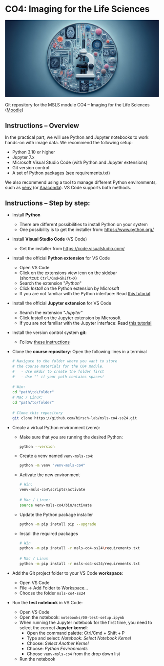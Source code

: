 # CO4: Imaging for the Life Sciences

![Imaging for the Life Sciences](data/imaging4ls-logo-1.jpg)



Git repository for the MSLS module CO4 – Imaging for the Life Sciences ([Moodle](https://mslscommunitycentre.ch/course/view.php?id=122))



## Instructions – Overview

In the practical part, we will use Python and Jupyter notebooks to work hands-on with image data. We recommend the following setup:

* Python 3.10 or higher
* Jupyter 7.x
* Microsoft Visual Studio Code (with Python and Jupyter extensions)
* Git version control
* A set of Python packages (see requirements.txt)

We also recommend using a tool to manage different Python environments, such as [venv](https://docs.python.org/3/library/venv.html) (or [Anaconda](https://www.anaconda.com/)). VS Code supports both methods.



## Instructions – Step by step:

* Install **Python**

  * There are different possibilities to install Python on your system
  * One possibility is to get the installer from: https://www.python.org/

* Install **Visual Studio Code** (VS Code)

  * Get the installer from https://code.visualstudio.com/

* Install the official **Python extension** for VS Code

  * Open VS Code
  * Click on the extensions view icon on the sidebar  
    (shortcut: `Ctrl/Cmd+Shift+X`)
  * Search the extension "*Python*"
  * Click *Install* on the Python extension by Microsoft
  * If you are not familiar with the Python interface: Read [this tutorial](https://code.visualstudio.com/docs/languages/python)

* Install the official **Jupyter extension** for VS Code

  * Search the extension "*Jupyter*"
  * Click *Install* on the Jupyter extension by Microsoft
  * If you are not familiar with the Jupyter interface: Read [this tutorial](https://code.visualstudio.com/docs/datascience/jupyter-notebooks)

* Install the version control system **git**:

  * Follow [these instructions](https://git-scm.com/book/en/v2/Getting-Started-Installing-Git)

* Clone the **course repository**: Open the following lines in a terminal

  ```bash
  # Navigate to the folder where you want to store 
  # the course materials for the CO4 module.
  #   - Use mkdir to create the folder first
  #   - Use "" if your path contains spaces!
  
  # Win:
  cd "path\to\folder"
  # Mac / Linux:
  cd "path/to/folder"
  
  # Clone this repository
  git clone https://github.com/hirsch-lab/msls-co4-ss24.git
  
  ```

* Create a virtual Python environment (venv):

  * Make sure that you are running the desired Python:
    ```bash
    python --version
    ```

  * Create a venv named `venv-msls-co4`:
    ```bash
    python -m venv "venv-msls-co4"
    ```

  * Activate the new environment
    ```bash
    # Win:
    venv-msls-co4\scripts\activate
    
    # Mac / Linux:
    source venv-msls-co4/bin/activate
    ```

  * Update the Python package installer
    ```bash
    python -m pip install pip --upgrade
    ```

  * Install the required packages
    ```bash
    # Win
    python -m pip install -r msls-co4-ss24\requirements.txt
    
    # Mac / Linux
    python -m pip install -r msls-co4-ss24/requirements.txt
    ```

* Add the Git project folder to your VS Code **workspace**:

  * Open VS Code
  * File $\rightarrow$ Add Folder to Workspace...
  * Choose the folder `msls-co4-ss24`

* Run the **test notebook** in VS Code:

  * Open VS Code 
  * Open the notebook: `notebooks/00-test-setup.ipynb`
  * When running the Jupyter notebook for the first time, you need to select the correct  **Jupyter kernel**:
    * Open the command palette: Ctrl/Cmd + Shift + P
    * Type and select: *Notebook: Select Notebook Kernel*
    * Choose: *Select Another Kernel*
    * Choose: *Python Environments*
    * Choose `venv-msls-co4` from the drop down list
  * Run the notebook 

<!--Unfortunately, relative links inside lists (and other non-paragraph markdown blocks) are currently not supported. See here: https://github.com/orgs/community/discussions/67750, https://github.com/github/markup/issues/1773 -->
